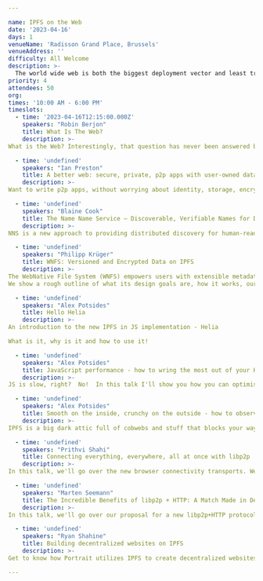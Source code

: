 ```yaml
---

name: IPFS on the Web
date: '2023-04-16'
days: 1
venueName: 'Radisson Grand Place, Brussels'
venueAddress: ''
difficulty: All Welcome
description: >-
  The world wide web is both the biggest deployment vector and least tractable surface for IPFS. There are opportunities and major challenges to bringing IPFS support in web rendering engines and browsers, to web content served through gateways, to IPFS network access from HTTP web apps and browser extensions. This track will have talks on: current and future browser implementations, approaches to managing and publishing IPFS content on the web, building apps that connect to the IPFS from within HTTP contexts, culminating in planning for group working sessions around on specific IPFS+Web challenges on day 4 & 5 of IPFS Thing.
priority: 4
attendees: 50
org: 
times: '10:00 AM - 6:00 PM'
timeslots:
  - time: '2023-04-16T12:15:00.000Z'
    speakers: "Robin Berjon"
    title: What Is The Web?
    description: >-
What is the Web? Interestingly, that question has never been answered before. This talk proposes that the Web is about user agency, and Web technology is the set of technology that increases user agency. I'll explain the reasons for taking this view, and show how that maps to technical architecture and gives us a sense of where to take the web next.

  - time: 'undefined'
    speakers: "Ian Preston"
    title: A better web: secure, private, p2p apps with user-owned data and identity
    description: >-
Want to write p2p apps, without worrying about identity, storage, encryption or access control? We'll describe how to write an app on Peergos using standard HTML5, and how they work in existing browsers and how users and their data are protected.

  - time: 'undefined'
    speakers: "Blaine Cook"
    title: The Name Name Service – Discoverable, Verifiable Names for Decentralized Infrastructures
    description: >-
NNS is a new approach to providing distributed discovery for human-readable names. NNS builds upon DIDs and UCANs to allow permissionless delegation and service discovery, with an emphasis on improving end-user UX for IPFS and related services. This talk will provide an overview of the approach, discuss use-cases, and explore anticipated challenges.

  - time: 'undefined'
    speakers: "Philipp Krüger"
    title: WNFS: Versioned and Encrypted Data on IPFS
    description: >-
The WebNative File System (WNFS) empowers users with extensible metadata, file and directory history, conflict resolution, and encryption with fine-grained access levels.
We show a rough outline of what its design goals are, how it works, our roadmap, and possibly a demo of our new rust implementation.

  - time: 'undefined'
    speakers: "Alex Potsides"
    title: Hello Helia
    description: >-
An introduction to the new IPFS in JS implementation - Helia

What is it, why is it and how to use it!

  - time: 'undefined'
    speakers: "Alex Potsides"
    title: JavaScript performance - how to wring the most out of your Helia deployment
    description: >-
JS is slow, right?  No!  In this talk I'll show you how you can optimise your Helia deployment for blazing performance.

  - time: 'undefined'
    speakers: "Alex Potsides"
    title: Smooth on the inside, crunchy on the outside - how to observe the behaviour of your Helia node
    description: >-
IPFS is a big dark attic full of cobwebs and stuff that blocks your way and may fall on you.  In this talk we'll see how to observe the various components working together in your Helia node.

  - time: 'undefined'
    speakers: "Prithvi Shahi"
    title: Connecting everything, everywhere, all at once with libp2p
    description: >-
In this talk, we'll go over the new browser connectivity transports. We'll also showcase a chat application that takes advantage of universal connectivity.

  - time: 'undefined'
    speakers: "Marten Seemann"
    title: The Incredible Benefits of libp2p + HTTP: A Match Made in Decentralization Heaven
    description: >-
In this talk, we'll go over our proposal for a new libp2p+HTTP protocol.

  - time: 'undefined'
    speakers: "Ryan Shahine"
    title: Building decentralized websites on IPFS
    description: >-
Get to know how Portrait utilizes IPFS to create decentralized websites for your Web3 identity.

---
```

